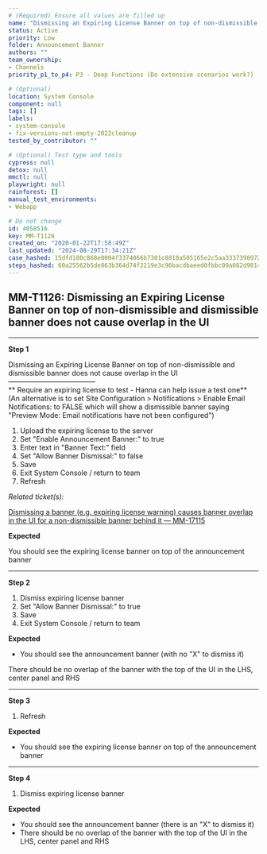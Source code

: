 ```yaml
---
# (Required) Ensure all values are filled up
name: "Dismissing an Expiring License Banner on top of non-dismissible and dismissible banner does not cause overlap in the UI"
status: Active
priority: Low
folder: Announcement Banner
authors: ""
team_ownership: 
- Channels
priority_p1_to_p4: P3 - Deep Functions (Do extensive scenarios work?)

# (Optional)
location: System Console
component: null
tags: []
labels: 
- system-console
- fix-versions-not-empty-2022cleanup
tested_by_contributor: ""

# (Optional) Test type and tools
cypress: null
detox: null
mmctl: null
playwright: null
rainforest: []
manual_test_environments:
- Webapp

# Do not change
id: 4058516
key: MM-T1126
created_on: "2020-01-22T17:58:49Z"
last_updated: "2024-08-29T17:34:21Z"
case_hashed: 15dfd180c868e0004f3374066b7301c8810a505165e2c5aa3337398972d86c27c4e451b3523b49aa2151ce1d48896cd3
steps_hashed: 60a25562b5de863b364d74f2219e3c96bacdbaeed0fbbc09a082d98146798d006d7c06e7908ab7d5f980af0f6536a687
---
```


<!-- (Auto-generated) Based on frontmatter's "key" and "name" -->

## MM-T1126: Dismissing an Expiring License Banner on top of non-dismissible and dismissible banner does not cause overlap in the UI

---

**Step 1**

Dismissing an Expiring License Banner on top of non-dismissible and dismissible banner does not cause overlap in the UI\
–––––––––––––––––––––––––\
\*\* Require an expiring license to test - Hanna can help issue a test one\*\* (An alternative is to set Site Configuration > Notifications > Enable Email Notifications: to FALSE which will show a dismissible banner saying "Preview Mode: Email notifications have not been configured")

1. Upload the expiring license to the server
2. Set "Enable Announcement Banner:" to true
3. Enter text in "Banner Text:" field
4. Set "Allow Banner Dismissal:" to false
5. Save
6. Exit System Console / return to team
7. Refresh

_Related ticket(s):_

[Dismissing a banner (e.g. expiring license warning) causes banner overlap in the UI for a non-dismissible banner behind it — MM-17115](https://mattermost.atlassian.net/browse/MM-17115)

**Expected**

You should see the expiring license banner on top of the announcement banner

---

**Step 2**

1. Dismiss expiring license banner
2. Set "Allow Banner Dismissal:" to true
3. Save
4. Exit System Console / return to team

**Expected**

- You should see the announcement banner (with no "X" to dismiss it)

There should be no overlap of the banner with the top of the UI in the LHS, center panel and RHS

---

**Step 3**

1. Refresh

**Expected**

- You should see the expiring license banner on top of the announcement banner

---

**Step 4**

1. Dismiss expiring license banner

**Expected**

- You should see the announcement banner (there is an "X" to dismiss it)
- There should be no overlap of the banner with the top of the UI in the LHS, center panel and RHS
